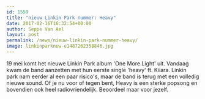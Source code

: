 ```yaml
---
id: 1559
title: "nieuw Linkin Park nummer: Heavy"
date: 2017-02-16T16:32:54+00:00
author: Seppe Van Ael
layout: post
permalink: /news/nieuw-linkin-park-nummer-heavy/
image: linkinparknew-e1487262358846.jpg
---
```

19 mei komt het nieuwe Linkin Park album 'One More Light' uit. Vandaag kwam de band aanzetten met hun eerste single 'heavy' ft. Kiiara. Linkin park nam eerder al een paar risico's, maar de band is terug met een volledig nieuwe sound. Of je nu voor of tegen bent, Heavy is een sterke popsong en bovendien ook heel radiovriendelijk. Beoordeel maar voor jezelf.

&nbsp;